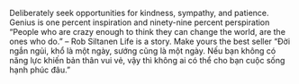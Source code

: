 Deliberately seek opportunities for kindness, sympathy, and patience.
Genius is one percent inspiration and ninety-nine percent perspiration
 “People who are crazy enough to think they can change the world, are the ones who do.” – Rob Siltanen
Life is a story. Make yours the best seller
“Đời ngắn ngủi, khổ là một ngày, sướng cũng là một ngày. Nếu bạn không có năng lực khiến bản thân vui vẻ, vậy thì không ai có thể cho bạn cuộc sống hạnh phúc đâu.”
